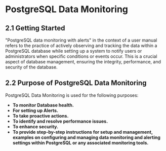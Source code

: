 
#  PostgreSQL Data Monitoring

## 2.1 Getting Started

"PostgreSQL data monitoring with alerts" in the context of a user manual refers to the practice of actively observing and tracking the data within a PostgreSQL database while setting up a system to notify users or administrators when specific conditions or events occur. This is a crucial aspect of database management, ensuring the integrity, performance, and security of the database.

## 2.2 Purpose of PostgreSQL Data Monitoring

PostgreSQL Data Monitoring is used for the following purposes:

- **To monitor Database health.**
- **For setting up Alerts.**
- **To take proactive actions.**
- **To identify and resolve performance issues.**
- **To enhance security.**
- **To provide step-by-step instructions for setup and management, examples on configuring and managing data monitoring and alerting settings within PostgreSQL or any associated monitoring tools.**
